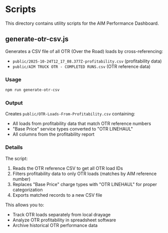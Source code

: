 # Scripts

This directory contains utility scripts for the AIM Performance Dashboard.

## generate-otr-csv.js

Generates a CSV file of all OTR (Over the Road) loads by cross-referencing:
- `public/2025-10-24T12_17_08.377Z-profitability.csv` (profitability data)
- `public/AIM TRUCK OTR - COMPLETED RUNS.csv` (OTR reference data)

### Usage

```bash
npm run generate-otr-csv
```

### Output

Creates `public/OTR-Loads-From-Profitability.csv` containing:
- All loads from profitability data that match OTR reference numbers
- "Base Price" service types converted to "OTR LINEHAUL"
- All columns from the profitability report

### Details

The script:
1. Reads the OTR reference CSV to get all OTR load IDs
2. Filters profitability data to only OTR loads (matches by AIM reference number)
3. Replaces "Base Price" charge types with "OTR LINEHAUL" for proper categorization
4. Exports matched records to a new CSV file

This allows you to:
- Track OTR loads separately from local drayage
- Analyze OTR profitability in spreadsheet software
- Archive historical OTR performance data
